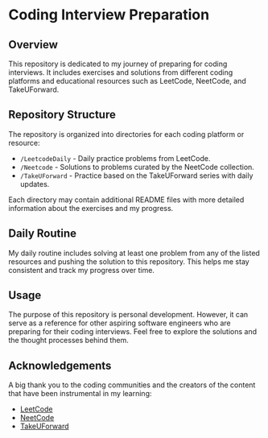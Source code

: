 # Coding Interview Preparation

## Overview
This repository is dedicated to my journey of preparing for coding interviews. It includes exercises and solutions from different coding platforms and educational resources such as LeetCode, NeetCode, and TakeUForward.

## Repository Structure
The repository is organized into directories for each coding platform or resource:

- `/LeetcodeDaily` - Daily practice problems from LeetCode.
- `/Neetcode` - Solutions to problems curated by the NeetCode collection.
- `/TakeUForward` - Practice based on the TakeUForward series with daily updates.

Each directory may contain additional README files with more detailed information about the exercises and my progress.

## Daily Routine
My daily routine includes solving at least one problem from any of the listed resources and pushing the solution to this repository. This helps me stay consistent and track my progress over time.

## Usage
The purpose of this repository is personal development. However, it can serve as a reference for other aspiring software engineers who are preparing for their coding interviews. Feel free to explore the solutions and the thought processes behind them.

## Acknowledgements
A big thank you to the coding communities and the creators of the content that have been instrumental in my learning:
- [LeetCode](https://leetcode.com)
- [NeetCode](https://neetcode.io/)
- [TakeUForward](https://takeuforward.org/)
